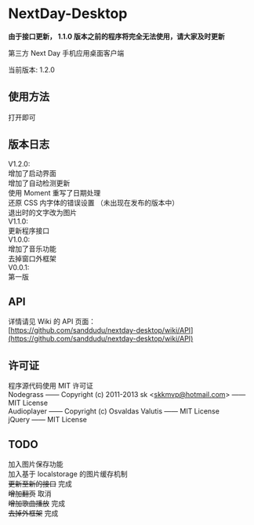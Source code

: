 NextDay-Desktop
===============

**由于接口更新， 1.1.0 版本之前的程序将完全无法使用，请大家及时更新**

第三方 Next Day 手机应用桌面客户端

当前版本: 1.2.0

使用方法
----------
打开即可

版本日志
----------
V1.2.0:  
增加了启动界面  
增加了自动检测更新  
使用 Moment 重写了日期处理  
还原 CSS 内字体的错误设置 （未出现在发布的版本中）  
退出时的文字改为图片  
V1.1.0:  
更新程序接口  
V1.0.0:  
增加了音乐功能  
去掉窗口外框架  
V0.0.1:  
第一版

API
----------
详情请见 Wiki 的 API 页面：  
[https://github.com/sanddudu/nextday-desktop/wiki/API](https://github.com/sanddudu/nextday-desktop/wiki/API)


许可证
----------
程序源代码使用 MIT 许可证  
Nodegrass —— Copyright (c) 2011-2013 sk &lt;skkmvp@hotmail.com&gt; —— MIT License  
Audioplayer —— Copyright (c) Osvaldas Valutis —— MIT License  
jQuery —— MIT License

TODO
----------
加入图片保存功能  
加入基于 localstorage 的图片缓存机制  
~~更新至新的接口~~ 完成  
~~增加翻页~~ 取消  
~~增加歌曲播放~~ 完成  
~~去掉外框架~~ 完成
